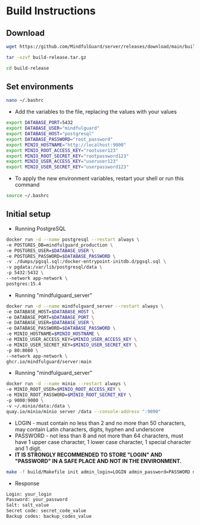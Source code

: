 # Build Instructions

## Download

  ```bash
  wget https://github.com/MindfulGuard/server/releases/download/main/build-release.tar.gz
  ```

  ```bash
  tar -xzvf build-release.tar.gz
  ```

  ```bash
  cd build-release
  ```

## Set environments
   ```bash
   nano ~/.bashrc
   ```

  - Add the variables to the file, replacing the values with your values
   ```bash
   export DATABASE_PORT=5432
   export DATABASE_USER="mindfulguard"
   export DATABASE_HOST="postgresql"
   export DATABASE_PASSWORD="root_password"
   export MINIO_HOSTNAME="http://localhost:9000"
   export MINIO_ROOT_ACCESS_KEY="rootuser123"
   export MINIO_ROOT_SECRET_KEY="rootpassword123"
   export MINIO_USER_ACCESS_KEY="useruser123"
   export MINIO_USER_SECRET_KEY="userpassword123"
   ```

 - To apply the new environment variables, restart your shell or run this command
  ```bash
  source ~/.bashrc
  ```
    
## Initial setup

   - Running PostgreSQL
   ```bash
   docker run -d --name postgresql --restart always \
   -e POSTGRES_DB=mindfulguard_production \
   -e POSTGRES_USER=$DATABASE_USER \
   -e POSTGRES_PASSWORD=$DATABASE_PASSWORD \
   -v ./dumps/pgsql.sql:/docker-entrypoint-initdb.d/pgsql.sql \
   -v pgdata:/var/lib/postgresql/data \
   -p 5432:5432 \
   --network app-network \
   postgres:15.4
   ```

   - Running "mindfulguard_server"
   ```bash
   docker run -d --name mindfulguard_server --restart always \
   -e DATABASE_HOST=$DATABASE_HOST \
   -e DATABASE_PORT=$DATABASE_PORT \
   -e DATABASE_USER=$DATABASE_USER \
   -e DATABASE_PASSWORD=$DATABASE_PASSWORD \
   -e MINIO_HOSTNAME=$MINIO_HOSTNAME \
   -e MINIO_USER_ACCESS_KEY=$MINIO_USER_ACCESS_KEY \
   -e MINIO_USER_SECRET_KEY=$MINIO_USER_SECRET_KEY \
   -p 80:8080 \
   --network app-network \
   ghcr.io/mindfulguard/server:main
   ```

   - Running "mindfulguard_server"
   ```bash
   docker run -d --name minio --restart always \
   -e MINIO_ROOT_USER=$MINIO_ROOT_ACCESS_KEY \
   -e MINIO_ROOT_PASSWORD=$MINIO_ROOT_SECRET_KEY \
   -p 9000:9000 \
   -v ~/.minio/data:/data \
   quay.io/minio/minio server /data --console-address ":9090"
   ```

   - LOGIN - must contain no less than 2 and no more than 50 characters, may contain Latin characters, digits, hyphen and underscore
   - PASSWORD - not less than 8 and not more than 64 characters, must have 1 upper case character, 1 lower case character, 1 special character and 1 digit.
   - **IT IS STRONGLY RECOMMENDED TO STORE "LOGIN" AND "PASSWORD" IN A SAFE PLACE AND NOT IN THE ENVIRONMENT.**
     
   ```bash
   make -f build/Makefile init admin_login=LOGIN admin_password=PASSWORD minio_hostname="$MINIO_HOSTNAME" minio_root_access_key="$MINIO_ROOT_ACCESS_KEY" minio_root_secret_key="$MINIO_ROOT_SECRET_KEY" minio_user_access_key="$MINIO_USER_ACCESS_KEY" minio_user_secret_key="$MINIO_USER_SECRET_KEY"
   ```
   - Response
   ```bash
   Login: your_login
   Password: your_password
   Salt: salt_value
   Secret code: secret_code_value
   Backup codes: backup_codes_value
   ```
